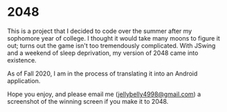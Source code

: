 # 2048

This is a project that I decided to code over the summer after my sophomore year of college.
I thought it would take many moons to figure it out; turns out the game isn't too tremendously complicated.
With JSwing and a weekend of sleep deprivation, my version of 2048 came into existence.

As of Fall 2020, I am in the process of translating it into an Android application.

Hope you enjoy, and please email me (jellybelly4998@gmail.com) a screenshot of the winning screen if you make it to 2048.
